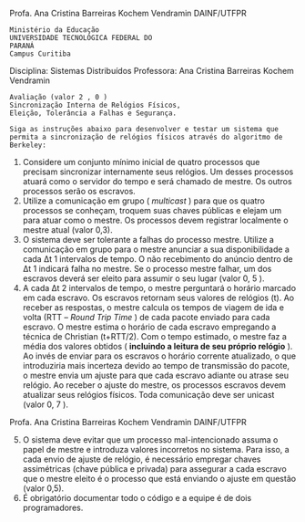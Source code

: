 Profa. Ana Cristina Barreiras Kochem Vendramin
DAINF/UTFPR

```
Ministério da Educação
UNIVERSIDADE TECNOLÓGICA FEDERAL DO
PARANÁ
Campus Curitiba
```
Disciplina: Sistemas Distribuídos
Professora: Ana Cristina Barreiras Kochem Vendramin

```
Avaliação (valor 2 , 0 )
Sincronização Interna de Relógios Físicos,
Eleição, Tolerância a Falhas e Segurança.
```
```
Siga as instruções abaixo para desenvolver e testar um sistema que
permita a sincronização de relógios físicos através do algoritmo de Berkeley:
```
1. Considere um conjunto mínimo inicial de quatro processos que precisam
    sincronizar internamente seus relógios. Um desses processos atuará
    como o servidor do tempo e será chamado de mestre. Os outros
    processos serão os escravos.
2. Utilize a comunicação em grupo ( _multicast_ ) para que os quatro
    processos se conheçam, troquem suas chaves públicas e elejam um
    para atuar como o mestre. Os processos devem registrar localmente o
    mestre atual (valor 0,3).
3. O sistema deve ser tolerante a falhas do processo mestre. Utilize a
    comunicação em grupo para o mestre anunciar a sua disponibilidade a
    cada Δt 1 intervalos de tempo. O não recebimento do anúncio dentro de
    Δt 1 indicará falha no mestre. Se o processo mestre falhar, um dos
    escravos deverá ser eleito para assumir o seu lugar (valor 0, 5 ).
4. A cada Δt 2 intervalos de tempo, o mestre perguntará o horário marcado
    em cada escravo. Os escravos retornam seus valores de relógios (t). Ao
    receber as respostas, o mestre calcula os tempos de viagem de ida e
    volta (RTT – _Round Trip Time_ ) de cada pacote enviado para cada
    escravo. O mestre estima o horário de cada escravo empregando a
    técnica de Christian (t+RTT/2). Com o tempo estimado, o mestre faz a
    média dos valores obtidos ( **incluindo a leitura de seu próprio relógio** ).
    Ao invés de enviar para os escravos o horário corrente atualizado, o que
    introduziria mais incerteza devido ao tempo de transmissão do pacote, o
    mestre envia um ajuste para que cada escravo adiante ou atrase seu
    relógio. Ao receber o ajuste do mestre, os processos escravos devem
    atualizar seus relógios físicos. Toda comunicação deve ser unicast
    (valor 0, 7 ).

Profa. Ana Cristina Barreiras Kochem Vendramin
DAINF/UTFPR




5. O sistema deve evitar que um processo mal-intencionado assuma o
    papel de mestre e introduza valores incorretos no sistema. Para isso, a
    cada envio de ajuste de relógio, é necessário empregar chaves
    assimétricas (chave pública e privada) para assegurar a cada escravo
    que o mestre eleito é o processo que está enviando o ajuste em questão
    (valor 0,5).
6. É obrigatório documentar todo o código e a equipe é de dois
    programadores.
